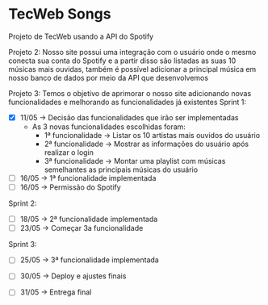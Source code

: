 # TecWeb Songs
Projeto de TecWeb usando a API do Spotify

Projeto 2:
Nosso site possui uma integração com o usuário onde o mesmo conecta sua conta do Spotify e a partir disso são listadas as suas 10 músicas mais ouvidas, também é possível adicionar a principal música em nosso banco de dados por meio da API que desenvolvemos

Projeto 3:
Temos o objetivo de aprimorar o nosso site adicionando novas funcionalidades e melhorando as funcionalidades já existentes
Sprint 1:
- [x] 11/05 -> Decisão das funcionalidades que irão ser implementadas 
  - As 3 novas funcionalidades escolhidas foram:
    - 1ª funcionalidade -> Listar os 10 artistas mais ouvidos do usuário
    - 2ª funcionalidade -> Mostrar as informações do usuário após realizar o login
    - 3ª funcionalidade -> Montar uma playlist com músicas semelhantes as principais músicas do usuário
- [ ] 16/05 -> 1ª funcionalidade implementada 
- [ ] 16/05 -> Permissão do Spotify

Sprint 2:
- [ ] 18/05 -> 2ª funcionalidade implementada
- [ ] 23/05 -> Começar 3a funcionalidade  

Sprint 3:
- [ ] 25/05 -> 3ª funcionalidade implementada
- [ ] 30/05 -> Deploy e ajustes finais

- [ ] 31/05 -> Entrega final
